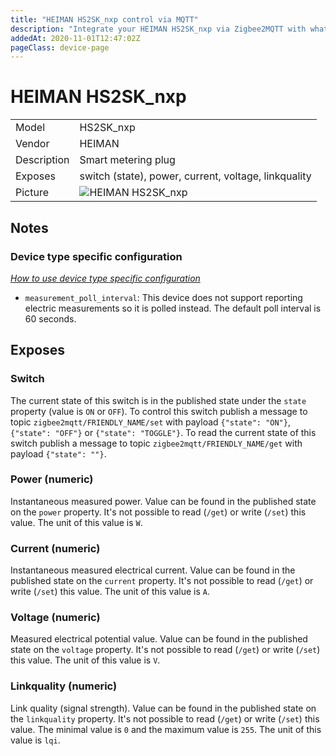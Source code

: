 ```yaml
---
title: "HEIMAN HS2SK_nxp control via MQTT"
description: "Integrate your HEIMAN HS2SK_nxp via Zigbee2MQTT with whatever smart home infrastructure you are using without the vendors bridge or gateway."
addedAt: 2020-11-01T12:47:02Z
pageClass: device-page
---
```


<!-- !!!! -->
<!-- ATTENTION: This file is auto-generated through docgen! -->
<!-- You can only edit the "## Notes"-Section till next h1 (#) or h2 heading (##). -->
<!-- Do NOT use h1 or h2 heading within "## Notes"-Section. -->
<!-- !!!! -->

# HEIMAN HS2SK_nxp

|     |     |
|-----|-----|
| Model | HS2SK_nxp  |
| Vendor  | HEIMAN  |
| Description | Smart metering plug |
| Exposes | switch (state), power, current, voltage, linkquality |
| Picture | ![HEIMAN HS2SK_nxp](https://psi-4ward.github.io/zigbee2mqtt.io/images/devices/HS2SK_nxp.jpg) |


<!-- Notes BEGIN: You can edit here. Add "## Notes" headline if not already present. -->
## Notes

### Device type specific configuration
*[How to use device type specific configuration](../guide/configuration/devices-groups.md#specific-device-options)*

* `measurement_poll_interval`: This device does not support reporting electric measurements so it is polled instead. The default poll interval is 60 seconds.

<!-- Notes END: Do not edit below this line -->


## Exposes

### Switch 
The current state of this switch is in the published state under the `state` property (value is `ON` or `OFF`).
To control this switch publish a message to topic `zigbee2mqtt/FRIENDLY_NAME/set` with payload `{"state": "ON"}`, `{"state": "OFF"}` or `{"state": "TOGGLE"}`.
To read the current state of this switch publish a message to topic `zigbee2mqtt/FRIENDLY_NAME/get` with payload `{"state": ""}`.

### Power (numeric)
Instantaneous measured power.
Value can be found in the published state on the `power` property.
It's not possible to read (`/get`) or write (`/set`) this value.
The unit of this value is `W`.

### Current (numeric)
Instantaneous measured electrical current.
Value can be found in the published state on the `current` property.
It's not possible to read (`/get`) or write (`/set`) this value.
The unit of this value is `A`.

### Voltage (numeric)
Measured electrical potential value.
Value can be found in the published state on the `voltage` property.
It's not possible to read (`/get`) or write (`/set`) this value.
The unit of this value is `V`.

### Linkquality (numeric)
Link quality (signal strength).
Value can be found in the published state on the `linkquality` property.
It's not possible to read (`/get`) or write (`/set`) this value.
The minimal value is `0` and the maximum value is `255`.
The unit of this value is `lqi`.

